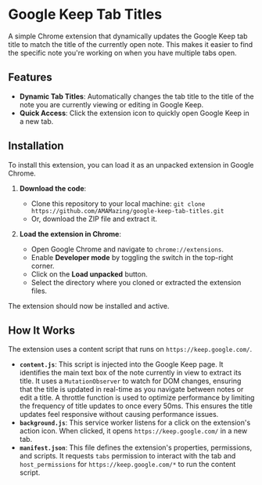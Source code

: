 # Google Keep Tab Titles

A simple Chrome extension that dynamically updates the Google Keep tab title to match the title of the currently open note. This makes it easier to find the specific note you're working on when you have multiple tabs open.

## Features

- **Dynamic Tab Titles**: Automatically changes the tab title to the title of the note you are currently viewing or editing in Google Keep.
- **Quick Access**: Click the extension icon to quickly open Google Keep in a new tab.

## Installation

To install this extension, you can load it as an unpacked extension in Google Chrome.

1.  **Download the code**:
    - Clone this repository to your local machine:
      `git clone https://github.com/AMAMazing/google-keep-tab-titles.git`
    - Or, download the ZIP file and extract it.

2.  **Load the extension in Chrome**:
    - Open Google Chrome and navigate to `chrome://extensions`.
    - Enable **Developer mode** by toggling the switch in the top-right corner.
    - Click on the **Load unpacked** button.
    - Select the directory where you cloned or extracted the extension files.

The extension should now be installed and active.

## How It Works

The extension uses a content script that runs on `https://keep.google.com/`.

- **`content.js`**: This script is injected into the Google Keep page. It identifies the main text box of the note currently in view to extract its title. It uses a `MutationObserver` to watch for DOM changes, ensuring that the title is updated in real-time as you navigate between notes or edit a title. A throttle function is used to optimize performance by limiting the frequency of title updates to once every 50ms. This ensures the title updates feel responsive without causing performance issues.
- **`background.js`**: This service worker listens for a click on the extension's action icon. When clicked, it opens `https://keep.google.com/` in a new tab.
- **`manifest.json`**: This file defines the extension's properties, permissions, and scripts. It requests `tabs` permission to interact with the tab and `host_permissions` for `https://keep.google.com/*` to run the content script.
